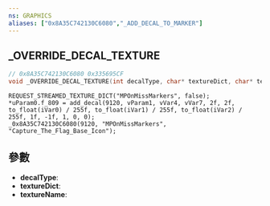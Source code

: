 ```yaml
---
ns: GRAPHICS
aliases: ["0x8A35C742130C6080","_ADD_DECAL_TO_MARKER"]
---
```

## _OVERRIDE_DECAL_TEXTURE

```c
// 0x8A35C742130C6080 0x335695CF
void _OVERRIDE_DECAL_TEXTURE(int decalType, char* textureDict, char* textureName);
```

```
REQUEST_STREAMED_TEXTURE_DICT("MPOnMissMarkers", false);  
*uParam0.f_809 = add_decal(9120, vParam1, vVar4, vVar7, 2f, 2f, to_float(iVar0) / 255f, to_float(iVar1) / 255f, to_float(iVar2) / 255f, 1f, -1f, 1, 0, 0);  
_0x8A35C742130C6080(9120, "MPOnMissMarkers", "Capture_The_Flag_Base_Icon");  
```

## 參數
* **decalType**: 
* **textureDict**: 
* **textureName**: 

